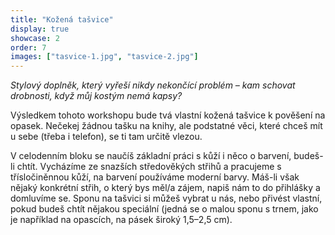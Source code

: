 ```yaml
---
title: "Kožená tašvice"
display: true
showcase: 2
order: 7
images: ["tasvice-1.jpg", "tasvice-2.jpg"]
---
```

*Stylový doplněk, který vyřeší nikdy nekončící problém – kam schovat drobnosti, když můj kostým nemá kapsy?*

Výsledkem tohoto workshopu bude tvá vlastní kožená tašvice k pověšení na opasek. Nečekej žádnou tašku na knihy,
ale podstatné věci, které chceš mít u sebe (třeba i telefon), se ti tam určitě vlezou.

V celodenním bloku se naučíš základní práci s kůží i něco o barvení, budeš-li chtít. Vycházíme ze snazších středověkých
střihů a pracujeme s třísločiněnnou kůží, na barvení používáme moderní barvy. Máš-li však nějaký konkrétní střih,
o který bys měl/a zájem, napiš nám to do přihlášky a domluvíme se. Sponu na tašvici si můžeš vybrat u nás,
nebo přivést vlastní, pokud budeš chtít nějakou speciální (jedná se o malou sponu s trnem, jako je například na opascích,
na pásek široký 1,5–2,5 cm).
